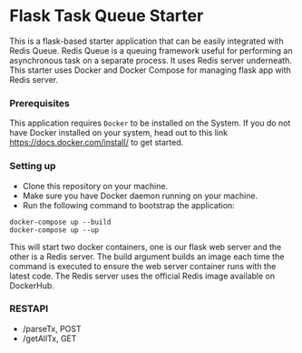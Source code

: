 # Flask Task Queue Starter

This is a flask-based starter application that can be easily integrated with Redis Queue. Redis Queue is a queuing framework useful for performing an asynchronous task on a separate process. It uses Redis server underneath. This starter uses Docker and Docker Compose for managing flask app with Redis server.

### Prerequisites

This application requires `Docker` to be installed on the System. If you do not have Docker installed on your system, head out to this link https://docs.docker.com/install/ to get started.

### Setting up

* Clone this repository on your machine.
* Make sure you have Docker daemon running on your machine.
* Run the following command to bootstrap the application:
```
docker-compose up --build
docker-compose up --up
```

This will start two docker containers, one is our flask web server and the other is a Redis server. The build argument builds an image each time the command is executed to ensure the web server container runs with the latest code. The Redis server uses the official Redis image available on DockerHub.

### RESTAPI
* /parseTx, POST
* /getAllTx, GET